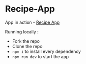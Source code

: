 # Recipe-App


App in action - [Recipe App](https://bubble-maize-bard.glitch.me/)


Running locally :
- Fork the repo
- Clone the repo
- ```npm i``` to install every dependency
- ```npm run dev``` to start the app

